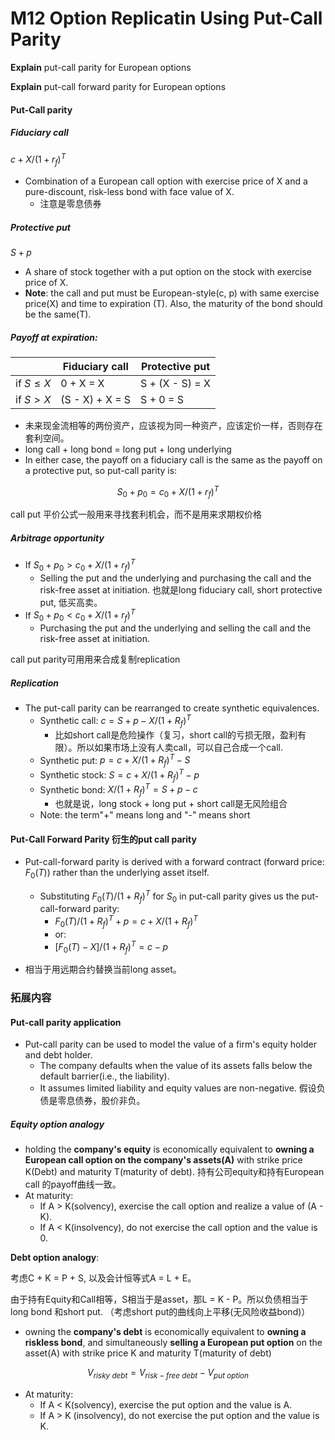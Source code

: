 # M12 Option Replicatin Using Put-Call Parity

**Explain** put-call parity for European options

**Explain** put-call forward parity for European options

#### Put-Call parity

##### Fiduciary call

$c+X/(1+r_f)^T$

- Combination of a European call option with exercise price of X and a pure-discount, risk-less bond with face value of X.
  - 注意是零息债券

##### Protective put

$S+p$

- A share of stock together with a put option on the stock with exercise price of X.
- **Note**: the call and put must be European-style(c, p) with same exercise price(X) and time to expiration (T). Also, the maturity of the bond should be the same(T).

##### Payoff at expiration:

|             | Fiduciary call  | Protective put  |
| ----------- | --------------- | --------------- |
| if $S\le X$ | 0 + X = X       | S + (X - S) = X |
| if $S > X$  | (S - X) + X = S | S + 0 = S       |

- 未来现金流相等的两份资产，应该视为同一种资产，应该定价一样，否则存在套利空间。
- long call + long bond = long put + long underlying
- In either case, the payoff on a fiduciary call is the same as the payoff on a protective put, so put-call parity is:

$$
S_0+p_0=c_0+X/(1+r_f)^T
$$

call put 平价公式一般用来寻找套利机会，而不是用来求期权价格

##### Arbitrage opportunity

- If $S_0+p_0>c_0+X/(1+r_f)^T$
  - Selling the put and the underlying and purchasing the call and the risk-free asset at initiation. 也就是long fiduciary call, short protective put, 低买高卖。
- If $S_0+p_0<c_0+X/(1+r_f)^T$
  - Purchasing the put and the underlying and selling the call and the risk-free asset at initiation.

call put parity可用用来合成复制replication

##### Replication

- The put-call parity can be rearranged to create synthetic equivalences.
  - Synthetic call: $c = S+p-X/(1+R_f)^T$
    - 比如short call是危险操作（复习，short call的亏损无限，盈利有限）。所以如果市场上没有人卖call，可以自己合成一个call.
  - Synthetic put: $p = c+X/(1+R_f)^T-S$
  - Synthetic stock: $S = c + X/(1+R_f)^T-p$
  - Synthetic bond: $X/(1+R_f)^T=S+p-c$
    - 也就是说，long stock + long put + short call是无风险组合
  - Note: the term"+" means long and "-" means short

#### Put-Call Forward Parity 衍生的put call parity

- Put-call-forward parity is derived with a forward contract (forward price: $F_0(T)$) rather than the underlying asset itself.
  - Substituting $F_0(T)/(1+R_f)^T$ for $S_0$ in put-call parity gives us the put-call-forward parity:
    - $F_0(T)/(1+R_f)^T+p=c+X/(1+R_f)^T$
    - or:
    - $[F_0(T)-X]/(1+R_f)^T=c-p$

- 相当于用远期合约替换当前long asset。

### 拓展内容

#### Put-call parity application

- Put-call parity can be used to model the value of a firm's equity holder and debt holder.
  - The company defaults when the value of its assets falls below the default barrier(i.e., the liability).
  - It assumes limited liability and equity values are non-negative. 假设负债是零息债券，股价非负。

##### **Equity option analogy**

- holding the **company's equity** is economically equivalent to **owning a European call option on the company's assets(A)** with strike price K(Debt) and maturity T(maturity of debt). 持有公司equity和持有European call 的payoff曲线一致。
- At maturity:
  - If A > K(solvency), exercise the call option and realize a value of (A - K).
  - If A < K(insolvency), do not exercise the call option and the value is 0.

**Debt option analogy**: 

考虑C + K = P + S, 以及会计恒等式A = L + E。

由于持有Equity和Call相等，S相当于是asset，那L = K - P。所以负债相当于long bond 和short put. （考虑short put的曲线向上平移(无风险收益bond)）

- owning the **company's debt** is economically equivalent to **owning a riskless bond**, and simultaneously **selling a European put option** on the asset(A) with strike price K and maturity T(maturity of debt)

$$
V_{risky\ debt}=V_{risk-free\ debt} - V_{put\ option}
$$

- At maturity:
  - If A < K(solvency), exercise the put option and the value is A.
  - If A > K (insolvency), do not exercise the put option and the value is K.

















